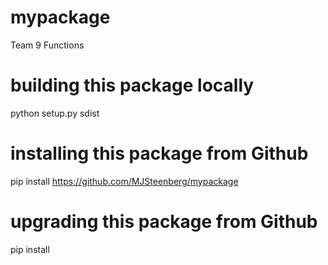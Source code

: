 # mypackage
Team 9 Functions

# building this package locally
python setup.py sdist

# installing this package from Github
pip install https://github.com/MJSteenberg/mypackage

# upgrading this package from Github
pip install
